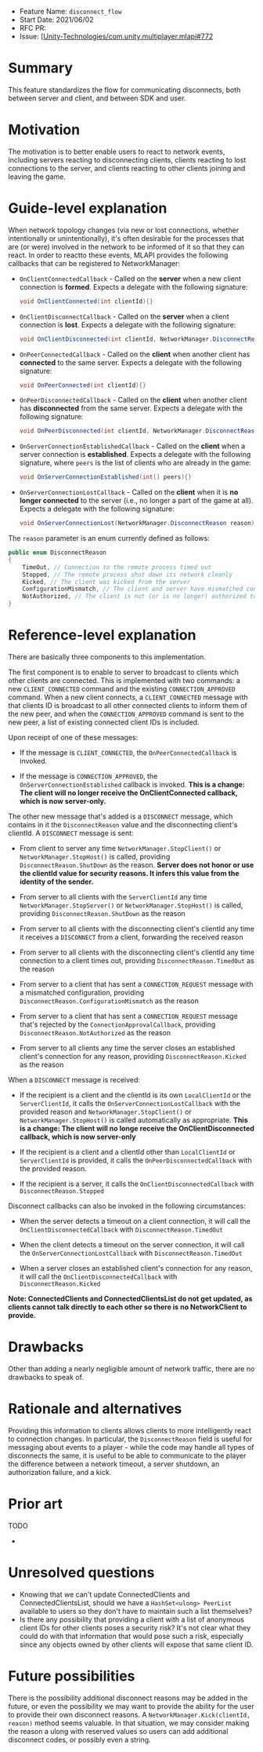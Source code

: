 - Feature Name: `disconnect_flow`
- Start Date: 2021/06/02
- RFC PR: 
- Issue: [[Unity-Technologies/com.unity.multiplayer.mlapi#772](https://github.com/Unity-Technologies/com.unity.multiplayer.mlapi/issues/772)

# Summary

This feature standardizes the flow for communicating disconnects, both between server and client, and between SDK and user.

# Motivation

The motivation is to better enable users to react to network events, including servers reacting to disconnecting clients, clients reacting to lost connections to the server, and clients reacting to other clients joining and leaving the game.

# Guide-level explanation

When network topology changes (via new or lost connections, whether intentionally or unintentionally), it's often desirable for the processes that are (or were) involved in the network to be informed of it so that they can react. In order to reactto these events, MLAPI provides the following callbacks that can be registered to NetworkManager:

- `OnClientConnectedCallback` - Called on the **server** when a new client connection is **formed**. Expects a delegate with the following signature:
  
  ```C#
  void OnClientConnected(int clientId){}
  ```

- `OnClientDisconnectCallback` - Called on the **server** when a client connection is **lost**. Expects a delegate with the following signature:
  
  ```C#
  void OnClientDisconnected(int clientId, NetworkManager.DisconnectReason reason)
  ```

- `OnPeerConnectedCallback` - Called on the **client** when another client has **connected** to the same server. Expects a delegate with the following signature:
  
  ```C#
  void OnPeerConnected(int clientId){}
  ```

- `OnPeerDisconnectedCallback` - Called on the **client** when another client has **disconnected** from the same server. Expects a delegate with the following signature:
  
  ```C#
  void OnPeerDisconnected(int clientId, NetworkManager.DisconnectReason reason)
  ```

- `OnServerConnectionEstablishedCallback` - Called on the **client** when a server connection is **established**. Expects a delegate with the following signature, where `peers` is the list of clients who are already in the game:
  
  ```C#
  void OnServerConnectionEstablished(int[] peers){}
  ```

- `OnServerConnectionLostCallback` - Called on the **client** when it is **no longer connected** to the server (i.e., no longer a part of the game at all). Expects a delegate with the following signature:
  
  ```C#
  void OnServerConnectionLost(NetworkManager.DisconnectReason reason)
  ```

The `reason` parameter is an enum currently defined as follows:

```C#
public enum DisconnectReason
{
    TimeOut, // Connection to the remote process timed out
    Stopped, // The remote process shut down its network cleanly
    Kicked, // The client was kicked from the server
    ConfigurationMismatch, // The client and server have mismatched configurations
    NotAuthorized, // The client is not (or is no longer) authorized to be connected
}
```

# Reference-level explanation

There are basically three components to this implementation.

The first component is to enable to server to broadcast to clients which other clients are connected. This is implemented with two commands: a new `CLIENT_CONNECTED` command and the existing `CONNECTION_APPROVED` command. When a new client connects, a `CLIENT_CONNECTED` message with that clients ID is broadcast to all other connected clients to inform them of the new peer, and when the `CONNECTION_APPROVED` command is sent to the new peer, a list of existing connected client IDs is included. 

 Upon receipt of one of these messages:

- If the message is `CLIENT_CONNECTED`, the `OnPeerConnectedCallback` is invoked.

- If the message is `CONNECTION_APPROVED`, the `OnServerConnectionEstablished` callback is invoked. **This is a change: The client will no longer receive the OnClientConnected callback, which is now server-only.**

The other new message that's added is a `DISCONNECT` message, which contains in it the `DisconnectReason` value and the disconnecting client's clientId. A `DISCONNECT` message is sent:

- From client to server any time `NetworkManager.StopClient()` or `NetworkManager.StopHost()` is called, providing `DisconnectReason.ShutDown` as the reason. **Server does not honor or use the clientId value for security reasons. It infers this value from the identity of the sender.**

- From server to all clients with the `ServerClientId` any time `NetworkManager.StopServer()` or `NetworkManager.StopHost()` is called, providing `DisconnectReason.ShutDown` as the reason

- From server to all clients with the disconnecting client's clientId any time it receives a `DISCONNECT` from a client, forwarding the received reason

- From server to all clients with the disconnecting client's clientId any time connection to a client times out, providing `DisconnectReason.TimedOut` as the reason

- From server to a client that has sent a `CONNECTION_REQUEST` message with a mismatched configuration, providing `DisconnectReason.ConfigurationMismatch` as the reason

- From server to a client that has sent a `CONNECTION_REQUEST` message that's rejected by the `ConnectionApprovalCallback`, providing `DisconnectReason.NotAuthorized` as the reason

- From server to all clients any time the server closes an established client's connection for any reason, providing `DisconnectReason.Kicked` as the reason

When a `DISCONNECT` message is received:

- If the recipient is a client and the clientId is its own `LocalClientId` or the `ServerClientId`, it calls the `OnServerConnectionLostCallback` with the provided reason and `NetworkManager.StopClient()` or `NetworkManager.StopHost()` is called automatically as appropriate. **This is a change: The client will no longe receive the OnClientDisconnected callback, which is now server-only**

- If the recipient is a client and a clientId other than `LocalClientId` or `ServerClientId` is provided, it calls the `OnPeerDisconnectedCallback` with the provided reason.

- If the recipient is a server, it calls the `OnClientDisconnectedCallback` with `DisconnectReason.Stopped`

Disconnect callbacks can also be invoked in the following circumstances:

- When the server detects a timeout on a client connection, it will call the `OnClientDisconnectedCallback` with `DisconnectReason.TimedOut`

- When the client detects a timeout on the server connection, it will call the `OnServerConnectionLostCallback` with `DisconnectReason.TimedOut`

- When a server closes an established client's connection for any reason, it will call the `OnClientDisconnectedCallback` with `DisconnectReason.Kicked`

**Note: ConnectedClients and ConnectedClientsList do not get updated, as clients cannot talk directly to each other so there is no NetworkClient to provide.**

# Drawbacks

Other than adding a nearly negligible amount of network traffic, there are no drawbacks to speak of.

# Rationale and alternatives

Providing this information to clients allows clients to more intelligently react to connection changes. In particular, the `DisconnectReason` field is useful for messaging about events to a player - while the code may handle all types of disconnects the same, it is useful to be able to communicate to the player the difference between a network timeout, a server shutdown, an authorization failure, and a kick.

# Prior art

TODO

- 

# Unresolved questions

- Knowing that we can't update ConnectedClients and ConnectedClientsList, should we have a `HashSet<ulong> PeerList` available to users so they don't have to maintain such a list themselves?
- Is there any possibility that providing a client with a list of anonymous client IDs for other clients poses a security risk? It's not clear what they could do with that information that would pose such a risk, especially since any objects owned by other clients will expose that same client ID.

# Future possibilities

There is the possibility additional disconnect reasons may be added in the future, or even the possibility we may want to provide the ability for the user to provide their own disconnect reasons. A `NetworkManager.Kick(clientId, reason)` method seems valuable. In that situation, we may consider making the reason a ulong with reserved values so users can add additional disconnect codes, or possibly even a string.
